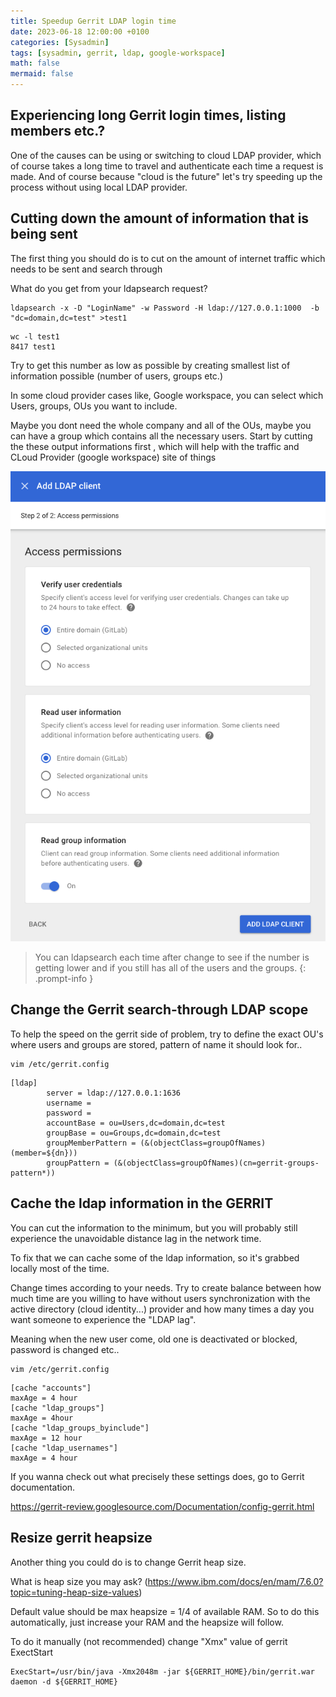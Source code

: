 ```yaml
---
title: Speedup Gerrit LDAP login time
date: 2023-06-18 12:00:00 +0100
categories: [Sysadmin]
tags: [sysadmin, gerrit, ldap, google-workspace]
math: false
mermaid: false
---
```


## Experiencing long Gerrit login times, listing members etc.? 

One of the causes can be using or switching to cloud LDAP provider, which of course takes a long time to travel and authenticate each time a request is made. And of course because "cloud is the future" let's try speeding up the process without using local LDAP provider.



## Cutting down the amount of information that is being sent

The first thing you should do is to cut on the amount of internet traffic which needs to be sent and search through

What do you get from your ldapsearch request?

```
ldapsearch -x -D "LoginName" -w Password -H ldap://127.0.0.1:1000  -b "dc=domain,dc=test" >test1 
```

```
wc -l test1 
8417 test1
```

Try to get this number as low as possible by creating smallest list of information possible (number of users, groups etc.)

In some cloud provider cases like, Google workspace, you can select which Users, groups, OUs you want to include.  

Maybe you dont need the whole company and all of the OUs, maybe you can have a group which contains all the necessary users. Start by cutting the these output informations first , which will help with the traffic and CLoud Provider (google workspace) site of things 



![img-description](/assets/img/posts/2023-06-18-Speedup-gerrit-ldap-login-time.md/ldap_connector.png)


> You can ldapsearch each time after change to see if the number is getting lower and if you still has all of the users and the groups.
{: .prompt-info }


## Change the Gerrit search-through LDAP scope 

To help the speed on the gerrit side of problem, try to define the exact OU's where users and groups are stored, pattern of name it should look for..

```
vim /etc/gerrit.config
```

```
[ldap]
        server = ldap://127.0.0.1:1636
        username =
        password = 
        accountBase = ou=Users,dc=domain,dc=test
        groupBase = ou=Groups,dc=domain,dc=test
        groupMemberPattern = (&(objectClass=groupOfNames)(member=${dn}))
        groupPattern = (&(objectClass=groupOfNames)(cn=gerrit-groups-pattern*))
```

## Cache the ldap information in the GERRIT

You can cut the information to the minimum, but you will probably still experience the unavoidable distance lag in the network time.

To fix that we can cache some of the ldap information, so it's grabbed locally most of the time.

Change times according to your needs. Try to create balance between how much time are you willing to have without users synchronization with the active directory (cloud identity...) provider and how many times a day you want someone to experience the "LDAP lag".

Meaning when the new user come, old one is deactivated or blocked, password is changed etc..   

```
vim /etc/gerrit.config
```

```
[cache "accounts"]
maxAge = 4 hour
[cache "ldap_groups"]
maxAge = 4hour
[cache "ldap_groups_byinclude"]
maxAge = 12 hour
[cache "ldap_usernames"]
maxAge = 4 hour
```

If you wanna check out what precisely these settings does, go to Gerrit documentation.

https://gerrit-review.googlesource.com/Documentation/config-gerrit.html


## Resize gerrit heapsize

Another thing you could do is to change Gerrit heap size. 

What is heap size you may ask? 
(https://www.ibm.com/docs/en/mam/7.6.0?topic=tuning-heap-size-values)

Default value should be max heapsize = 1/4 of available RAM. So to do this automatically, just increase your RAM and the heapsize will follow.

To do it manually (not recommended) change "Xmx" value of gerrit ExectStart

```
ExecStart=/usr/bin/java -Xmx2048m -jar ${GERRIT_HOME}/bin/gerrit.war daemon -d ${GERRIT_HOME}
```

